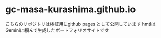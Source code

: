 # gc-masa-kurashima.github.io

こちらのリポジトリは検証用にgithub pages として公開しています
hmtlはGeminiに頼んで生成したポートフォリオサイトです

